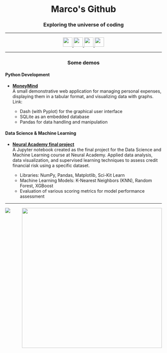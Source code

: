 <h1 align="center">Marco's Github</h1>
<h3 align="center">Exploring the universe of coding</h3>

---

<p align="center">
  <a href="https://www.linkedin.com/in/mr93/">
    <img src="https://img.shields.io/badge/LinkedIn-0077B5?style=for-the-badge&logo=linkedin&logoColor=whit" height="30"/>
  </a>
  <a href="https://www.kaggle.com/markort147">
    <img src="https://img.shields.io/badge/Kaggle-20BEFF?style=for-the-badge&logo=Kaggle&logoColor=white" height="30"/>
  </a>
  <a href="https://www.hackerrank.com/markort147">
    <img src="https://img.shields.io/badge/-Hackerrank-2EC866?style=for-the-badge&logo=HackerRank&logoColor=white" height="30"/>
  </a>
  <a href="https://datapizza.tech/folio/marcoromano347">
    <img src="https://img.shields.io/badge/DATA%20PIZZA-red?style=flat-square" height="30"/>
  </a>
</p>

---

<h3 align="center">Some demos</h3>

<h4 align="left">Python Development</h4>
<p>
  <ul>
    <li><b><a href="https://github.com/markort147/MoneyMind">MoneyMind</a></b></li>
    A small demonstrative web application for managing personal expenses, displaying them in a tabular format, and visualizing data with graphs.
    Link: 
    <ul>
      <li>Dash (with Pyplot) for the graphical user interface</li>
      <li>SQLite as an embedded database</li>      
      <li>Pandas for data handling and manipulation</li>
    </ul>
  </ul>
</p>

<h4 align="left">Data Science & Machine Learning</h4>
<p>
  <ul>
    <li><b><a href="https://github.com/markort147/Notebook_CreditRisk">Neural Academy final project</a></b></li>
    A Jupyter notebook created as the final project for the Data Science and Machine Learning course at Neural Academy. Applied data analysis, data visualization, and supervised learning techniques to assess credit financial risk using a specific dataset.
    <ul>
      <li>Libraries: NumPy, Pandas, Matplotlib, Sci-Kit Learn</li>
      <li>Machine Learning Models: K-Nearest Neighbors (KNN), Random Forest, XGBoost</li>      
      <li>Evaluation of various scoring metrics for model performance assessment</li>
    </ul>
  </ul>
</p>

---

<a href="http://ionicabizau.github.io/github-profile-languages/?user=%2540markort147">
  <img align="left" src="https://github-readme-stats.vercel.app/api/top-langs/?username=markort147&count_private=true&langs_count=9&hide=jupyter%20notebook,tex&layout=compact" />
</a>
<a href="https://coderstats.github.io/github/#markort147">
  <img align="right" width="450" src="https://github-readme-stats.vercel.app/api?username=markort147&show_icons=true&count_private=true" />
</a>
